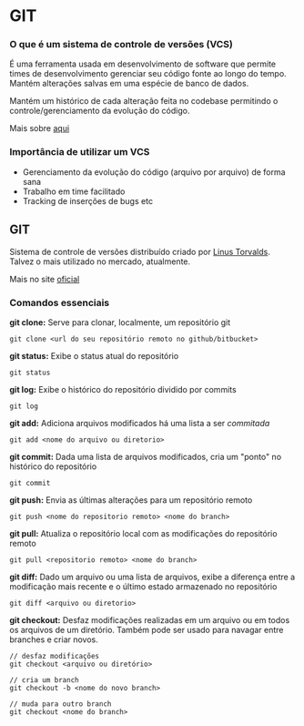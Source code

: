 # GIT

### O que é um sistema de controle de versões (VCS)

É uma ferramenta usada em desenvolvimento de software que permite times de desenvolvimento gerenciar seu código fonte ao longo do tempo. Mantém alterações salvas em uma espécie de banco de dados.

Mantém um histórico de cada alteração feita no codebase permitindo o controle/gerenciamento da evolução do código.

Mais sobre [aqui](https://www.atlassian.com/git/tutorials/what-is-version-control)

### Importância de  utilizar um VCS

- Gerenciamento da evolução do código (arquivo por arquivo) de forma sana
- Trabalho em time facilitado
- Tracking de inserções de bugs etc

## GIT

Sistema de controle de versões distribuído criado por [Linus Torvalds](https://pt.wikipedia.org/wiki/Linus_Torvalds). Talvez o mais utilizado no mercado, atualmente.

Mais no site [oficial](https://git-scm.com/)


### Comandos essenciais

**git clone:** Serve para clonar, localmente, um repositório git
```
git clone <url do seu repositório remoto no github/bitbucket>
```

**git status:** Exibe o status atual do repositório
```
git status

```
**git log:** Exibe o histórico do repositório dividido por commits
```
git log
```

**git add:** Adiciona arquivos modificados há uma lista a ser _commitada_
```
git add <nome do arquivo ou diretorio>
```

**git commit:** Dada uma lista de arquivos modificados, cria um "ponto" no histórico do repositório
```
git commit
```

**git push:** Envia as últimas alterações para um repositório remoto
```
git push <nome do repositorio remoto> <nome do branch>
```

**git pull:** Atualiza o repositório local com as modificações do repositório remoto
```
git pull <repositorio remoto> <nome do branch>
```

**git diff:** Dado um arquivo ou uma lista de arquivos, exibe a diferença entre a modificação mais recente e o último estado armazenado no repositório
```
git diff <arquivo ou diretorio>
```

**git checkout:** Desfaz modificações realizadas em um arquivo ou em todos os arquivos de um diretório. Também pode ser usado para navagar entre branches e criar novos.
```
// desfaz modificações
git checkout <arquivo ou diretório>

// cria um branch
git checkout -b <nome do novo branch>

// muda para outro branch
git checkout <nome do branch>
```

